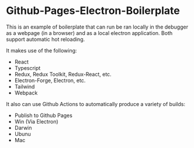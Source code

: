 # Github-Pages-Electron-Boilerplate
This is an example of boilerplate that can run be ran locally in the debugger as a webpage (in a browser) and as a local electron application. Both support automatic hot reloading.

It makes use of the following:
* React
* Typescript
* Redux, Redux Toolkit, Redux-React, etc.
* Electron-Forge, Electron, etc.
* Tailwind
* Webpack

It also can use Github Actions to automatically produce a variety of builds:
* Publish to Github Pages
* Win (Via Electron)
* Darwin
* Ubunu
* Mac
